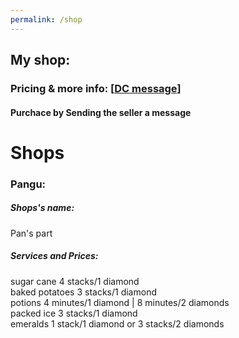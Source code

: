 ```yaml
---
permalink: /shop
---
```

<!-- Global site tag (gtag.js) - Google Analytics -->
<script async src="https://www.googletagmanager.com/gtag/js?id=G-CE0X98EPBJ"></script>
<script>
  window.dataLayer = window.dataLayer || [];
  function gtag(){dataLayer.push(arguments);}
  gtag('js', new Date());

  gtag('config', 'G-CE0X98EPBJ');
</script>
## My shop: 
### Pricing & more info: [[DC message](https://discord.com/channels/689773045279096849/727335619755245639/802174773454962709)] 
#### Purchace by Sending the seller a message

# Shops
### Pangu:
##### Shops's name: 
Pan's part
##### Services and Prices:
sugar cane 4 stacks/1 diamond \
baked potatoes 3 stacks/1 diamond \
potions 4 minutes/1 diamond | 8 minutes/2 diamonds \
packed ice 3 stacks/1 diamond \
emeralds 1 stack/1 diamond or 3 stacks/2 diamonds
